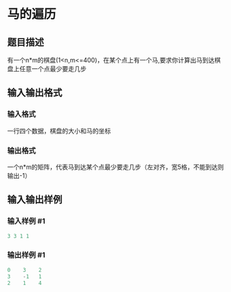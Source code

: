 # 马的遍历

## 题目描述

有一个n\*m的棋盘(1<n,m<=400)，在某个点上有一个马,要求你计算出马到达棋盘上任意一个点最少要走几步 

## 输入输出格式

### 输入格式

一行四个数据，棋盘的大小和马的坐标

### 输出格式

一个n\*m的矩阵，代表马到达某个点最少要走几步（左对齐，宽5格，不能到达则输出-1）

## 输入输出样例

### 输入样例 #1

```cpp
3 3 1 1

```
### 输出样例 #1

```cpp
0    3    2    
3    -1   1    
2    1    4    
```


